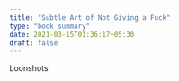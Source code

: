 ```yaml
---
title: "Subtle Art of Not Giving a Fuck"
type: "book summary"
date: 2021-03-15T01:36:17+05:30
draft: false
---
```


Loonshots